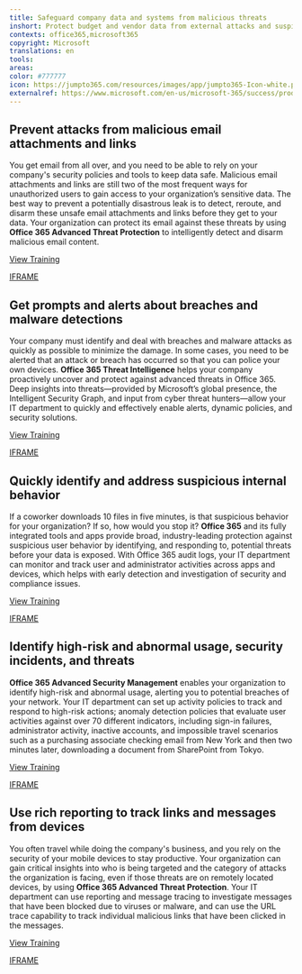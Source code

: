 ```yaml
---
title: Safeguard company data and systems from malicious threats
inshort: Protect budget and vendor data from external attacks and suspicious internal behavior by intelligently monitoring and eliminating malicious threats.
contexts: office365,microsoft365
copyright: Microsoft
translations: en
tools: 
areas: 
color: #777777
icon: https://jumpto365.com/resources/images/app/jumpto365-Icon-white.png
externalref: https://www.microsoft.com/en-us/microsoft-365/success/productivitylibrary/safeguard-company-data-and-systems-from-malicious-threats
---
```


## Prevent attacks from malicious email attachments and links

You get email from all over, and you need to be able to rely on your company's security policies and tools to keep data safe. Malicious email attachments and links are still two of the most frequent ways for unauthorized users to gain access to your organization’s sensitive data. The best way to prevent a potentially disastrous leak is to detect, reroute, and disarm these unsafe email attachments and links before they get to your data. Your organization can protect its email against these threats by using **Office 365 Advanced Threat Protection** to intelligently detect and disarm malicious email content.

[View Training](https://support.office.com/article/ATP-safe-attachments-in-Office-365-6e13311e-92ae-495e-a619-56d770199170)

[IFRAME](https://www.microsoft.com/en-us/videoplayer/embed/RE1Tzhy)

## Get prompts and alerts about breaches and malware detections

Your company must identify and deal with breaches and malware attacks as quickly as possible to minimize the damage. In some cases, you need to be alerted that an attack or breach has occurred so that you can police your own devices. **Office 365 Threat Intelligence** helps your company proactively uncover and protect against advanced threats in Office 365. Deep insights into threats—provided by Microsoft’s global presence, the Intelligent Security Graph, and input from cyber threat hunters—allow your IT department to quickly and effectively enable alerts, dynamic policies, and security solutions.

[View Training](https://support.office.com/article/Office-365-Threat-Intelligence-overview-32405DA5-BEE1-4A4B-82E5-8399DF94C512)

[IFRAME](https://www.microsoft.com/en-us/videoplayer/embed/RE1TEuf)

## Quickly identify and address suspicious internal behavior

If a coworker downloads 10 files in five minutes, is that suspicious behavior for your organization? If so, how would you stop it? **Office 365** and its fully integrated tools and apps provide broad, industry-leading protection against suspicious user behavior by identifying, and responding to, potential threats before your data is exposed. With Office 365 audit logs, your IT department can monitor and track user and administrator activities across apps and devices, which helps with early detection and investigation of security and compliance issues.

[View Training](https://support.office.com/article/Search-the-audit-log-in-the-Office-365-Security-Compliance-Center-0d4d0f35-390b-4518-800e-0c7ec95e946c)

[IFRAME](https://www.microsoft.com/en-us/videoplayer/embed/RE1UzS8)

## Identify high-risk and abnormal usage, security incidents, and threats

**Office 365 Advanced Security Management** enables your organization to identify high-risk and abnormal usage, alerting you to potential breaches of your network. Your IT department can set up activity policies to track and respond to high-risk actions; anomaly detection policies that evaluate user activities against over 70 different indicators, including sign-in failures, administrator activity, inactive accounts, and impossible travel scenarios such as a purchasing associate checking email from New York and then two minutes later, downloading a document from SharePoint from Tokyo.

[View Training](https://support.office.com/article/Overview-of-Advanced-Security-Management-in-Office-365-81f0ee9a-9645-45ab-ba56-de9cbccab475)

[IFRAME](https://www.microsoft.com/en-us/videoplayer/embed/RE1UF3p)

## Use rich reporting to track links and messages from devices

You often travel while doing the company's business, and you rely on the security of your mobile devices to stay productive. Your organization can gain critical insights into who is being targeted and the category of attacks the organization is facing, even if those threats are on remotely located devices, by using **Office 365 Advanced Threat Protection**. Your IT department can use reporting and message tracing to investigate messages that have been blocked due to viruses or malware, and can use the URL trace capability to track individual malicious links that have been clicked in the messages.

[View Training](https://support.office.com/article/View-the-reports-for-Advanced-Threat-Protection-E47E838C-D99E-4C0B-B9AA-E66C4FAE902F)

[IFRAME](https://www.microsoft.com/en-us/videoplayer/embed/RE1TrEy)

